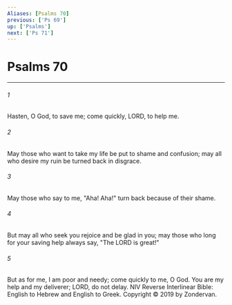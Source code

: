```yaml
---
Aliases: [Psalms 70]
previous: ['Ps 69']
up: ['Psalms']
next: ['Ps 71']
---
```

# Psalms 70

***


###### 1 
Hasten, O God, to save me; come quickly, LORD, to help me. 

###### 2 
May those who want to take my life be put to shame and confusion; may all who desire my ruin be turned back in disgrace. 

###### 3 
May those who say to me, "Aha! Aha!" turn back because of their shame. 

###### 4 
But may all who seek you rejoice and be glad in you; may those who long for your saving help always say, "The LORD is great!" 

###### 5 
But as for me, I am poor and needy; come quickly to me, O God. You are my help and my deliverer; LORD, do not delay. NIV Reverse Interlinear Bible: English to Hebrew and English to Greek. Copyright © 2019 by Zondervan.
